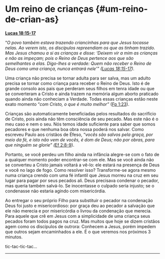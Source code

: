 # Um reino de crianças {#um-reino-de-crian-as}

[**Lucas 18:15-17**](http://bibliaonline.com.br/acf/lc/18/15-17)

“_O povo também estava trazendo criancinhas para que Jesus tocasse nelas. Ao verem isto, os discípulos repreendiam os que as tinham trazido. Mas Jesus chamou a si as crianças e disse: ‘Deixem vir a mim as crianças e não as impeçam; pois o Reino de Deus pertence aos que são semelhantes a elas. Digo-lhes a verdade: Quem não receber o Reino de Deus como uma criança, nunca entrará nele’” (_[_Lucas 18:15-17_](http://bibliaonline.com.br/acf/lc/18/15-17)_)._

Uma criança não precisa se tornar adulta para ser salva, mas um adulto precisa se tornar como criança para receber o Reino de Deus. Isto é de grande consolo aos pais que perderam seus filhos em tenra idade ou que se converteram a Cristo e ainda trazem na memória algum aborto praticado quando ainda não conheciam a Verdade. Todas essas crianças estão neste exato momento “_com Cristo, o que é muito melhor”_ ([Fp 1:23](http://bibliaonline.com.br/acf/fp/1/23)).

Crianças são automaticamente beneficiadas pelos resultados do sacrifício de Cristo, pois ainda não têm consciência de seu pecado. Mas este não é o meu caso e nem o seu. Nós temos idade suficiente para saber que somos pecadores e que nenhuma boa obra nossa poderá nos salvar. Como escreveu Paulo aos cristãos de Éfeso, “_vocês são salvos pela graça, por meio da fé, e isto não vem de vocês, é dom de Deus; não por obras, para que ninguém se glorie” (_[Ef 2:8-9](http://bibliaonline.com.br/acf/ef/2/8-9)).

Portanto, se você perdeu um filho ainda na infância alegre-se com o fato de a qualquer momento poder encontrar-se com ele. Mas se você ainda não se converteu a Cristo jamais voltará a vê-lo: ele estará na presença de Deus e você no lago de fogo. Como resolver isso? Transforme-se agora mesmo numa criança crendo com uma fé infantil que Jesus morreu na cruz em seu lugar para pagar por seus pecados ali. Deus precisava condenar o pecador, mas queria também salvá-lo. Se inocentasse o culpado seria injusto; se o condenasse não estaria agindo com misericórdia.

Ao entregar o seu próprio Filho para substituir o pecador na condenação Deus foi justo e misericordioso: por graça deu ao pecador a salvação que ele não merecia e por misericórdia o livrou da condenação que merecia. Para aquele que crê em Jesus com a simplicidade de uma criança seus pecados foram todos pagos na cruz. Mas muitos que hoje se dizem cristãos agem como os discípulos de outrora: Conhecem a Jesus, porém impedem que outros sejam encaminhados a ele. É o que veremos nos próximos 3 minutos.

tic-tac-tic-tac...

*****